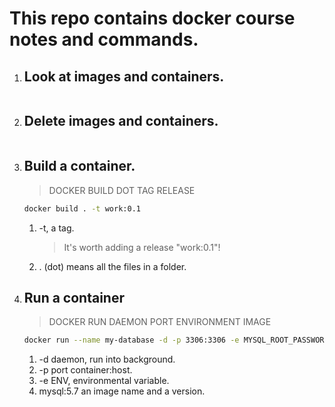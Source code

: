 # This repo contains docker course notes and commands.

1. ## Look at images and containers.
    ```bash

    ```

1. ## Delete images and containers.
    ```bash
    
    ```

1. ## Build a container.  
    > DOCKER BUILD DOT TAG RELEASE
    ```bash
    docker build . -t work:0.1
    ```
    1. -t, a tag.      
        > It's worth adding a release "work:0.1"!  
    1. . (dot) means all the files in a folder.    

1. ## Run a container
    > DOCKER RUN DAEMON PORT ENVIRONMENT IMAGE
    ```bash
    docker run --name my-database -d -p 3306:3306 -e MYSQL_ROOT_PASSWORD=netlab mysql:5.7
    ```
    1. -d daemon, run into background.  
    1. -p port container:host.  
    1. -e ENV, environmental variable.  
    1. mysql:5.7 an image name and a version.  
